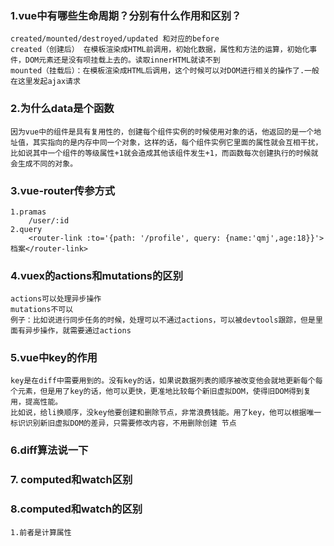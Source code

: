 ### 1.vue中有哪些生命周期？分别有什么作用和区别？

```
created/mounted/destroyed/updated 和对应的before
created（创建后） 在模板渲染成HTML前调用，初始化数据，属性和方法的运算，初始化事件，DOM元素还是没有呗挂载上去的。读取innerHTML就读不到
mounted（挂载后）：在模板渲染成HTML后调用，这个时候可以对DOM进行相关的操作了.一般在这里发起ajax请求
```

### 2.为什么data是个函数

```
因为vue中的组件是具有复用性的，创建每个组件实例的时候使用对象的话，他返回的是一个地址值，其实指向的是内存中同一个对象，这样的话，每个组件实例它里面的属性就会互相干扰，比如说其中一个组件的等级属性+1就会造成其他该组件发生+1，而函数每次创建执行的时候就会生成不同的对象。
```

### 3.vue-router传参方式

```
1.pramas
	/user/:id
2.query
	<router-link :to='{path: '/profile', query: {name:'qmj',age:18}}'>档案</router-link>
```

### 4.vuex的actions和mutations的区别

```
actions可以处理异步操作
mutations不可以
例子：比如说进行同步任务的时候，处理可以不通过actions，可以被devtools跟踪，但是里面有异步操作，就需要通过actions
```

### 5.vue中key的作用

```
key是在diff中需要用到的。没有key的话，如果说数据列表的顺序被改变他会就地更新每个每个元素，但是用了key的话，他可以更快，更准地比较每个新旧虚拟DOM，使得旧DOM得到复用，提高性能。
比如说，给li换顺序，没key他要创建和删除节点，非常浪费钱能。用了key，他可以根据唯一标识识别新旧虚拟DOM的差异，只需要修改内容，不用删除创建 节点
```

### 6.diff算法说一下

### 7. computed和watch区别 

### 8.computed和watch的区别

```
1.前者是计算属性
```

